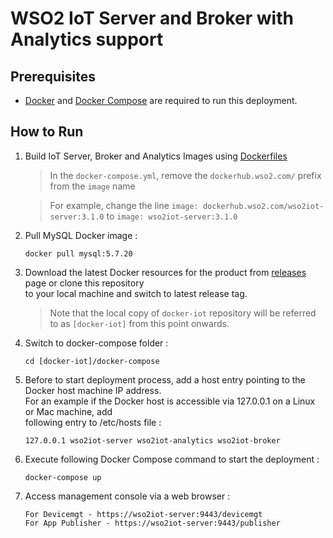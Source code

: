 # WSO2 IoT Server and Broker with Analytics support

## Prerequisites

  * [Docker](https://www.docker.com/get-docker) and [Docker Compose](https://docs.docker.com/compose/install/#install-compose) are required to run this deployment.

## How to Run

  1. Build IoT Server, Broker and Analytics Images using [Dockerfiles](../../dockerfiles/README.md)
     > In the `docker-compose.yml`, remove the `dockerhub.wso2.com/` prefix from the `image` name
            
     > For example, change the line `image: dockerhub.wso2.com/wso2iot-server:3.1.0` to `image: wso2iot-server:3.1.0`
  2. Pull MySQL Docker image :
     ```
     docker pull mysql:5.7.20
     ```

  3. Download the latest Docker resources for the product from [releases](https://github.com/wso2/docker-iot/releases) 
     page or clone this repository <br> to your local machine and switch to latest release tag.
     
     > Note that the local copy of `docker-iot` repository will be referred to as `[docker-iot]` from this point onwards.

  4. Switch to docker-compose folder :
     ```
     cd [docker-iot]/docker-compose
     ```

  5. Before to start deployment process, add a host entry pointing to the Docker host machine IP address. <br>
     For an example if the Docker host is accessible via 127.0.0.1 on a Linux or Mac machine, add <br>
     following entry to /etc/hosts file :
     ```
     127.0.0.1 wso2iot-server wso2iot-analytics wso2iot-broker
     ```
     
  6. Execute following Docker Compose command to start the deployment :
     ```
     docker-compose up
     ```

  7. Access management console via a web browser :
     ```
     For Devicemgt - https://wso2iot-server:9443/devicemgt
     For App Publisher - https://wso2iot-server:9443/publisher
     ```

